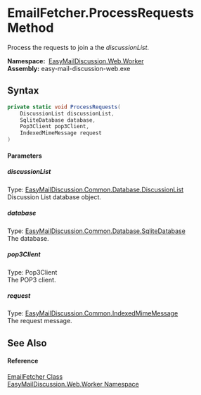 EmailFetcher.ProcessRequests Method
===================================
Process the requests to join a the *discussionList*.

  **Namespace:**  [EasyMailDiscussion.Web.Worker][1]  
  **Assembly:** easy-mail-discussion-web.exe

Syntax
------

```csharp
private static void ProcessRequests(
	DiscussionList discussionList,
	SqliteDatabase database,
	Pop3Client pop3Client,
	IndexedMimeMessage request
)
```

#### Parameters

##### *discussionList*
Type: [EasyMailDiscussion.Common.Database.DiscussionList][2]  
 Discussion List database object.

##### *database*
Type: [EasyMailDiscussion.Common.Database.SqliteDatabase][3]  
 The database.

##### *pop3Client*
Type: Pop3Client  
 The POP3 client.

##### *request*
Type: [EasyMailDiscussion.Common.IndexedMimeMessage][4]  
 The request message.


See Also
--------

#### Reference
[EmailFetcher Class][5]  
[EasyMailDiscussion.Web.Worker Namespace][1]  

[1]: ../README.md
[2]: ../../EasyMailDiscussion.Common.Database/DiscussionList/README.md
[3]: ../../EasyMailDiscussion.Common.Database/SqliteDatabase/README.md
[4]: ../../EasyMailDiscussion.Common/IndexedMimeMessage/README.md
[5]: README.md